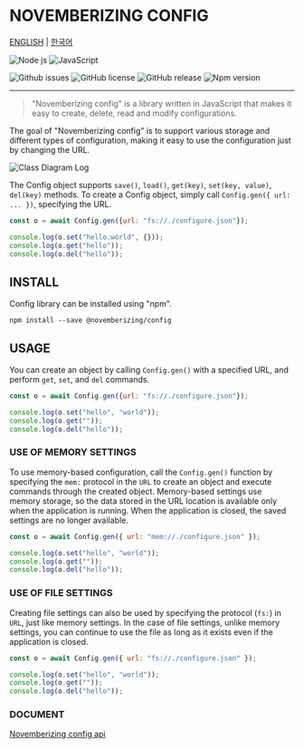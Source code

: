 NOVEMBERIZING CONFIG
====================

[ENGLISH](https://novemberizing.github.io/config/README.en.html) |
[한국어](https://novemberizing.github.io/config/README.ko.html)

![Node js](https://img.shields.io/badge/Node.js-339933?style=flat-square&logo=Node.js&logoColor=white)
![JavaScript](https://img.shields.io/badge/JavaScript-F7DF1E?style=flat-square&logo=javascript&logoColor=black)

![Github issues](https://img.shields.io/github/issues/novemberizing/config)
![GitHub license](https://img.shields.io/github/license/novemberizing/config)
![GitHub release](https://img.shields.io/github/v/release/novemberizing/config)
![Npm version](https://img.shields.io/npm/v/@novemberizing/config)

----

> "Novemberizing config" is a library written in JavaScript that makes it easy to create, delete, read and modify configurations.

The goal of "Novemberizing config" is to support various storage and different types of configuration, making it easy to use the configuration just by changing the URL.

![Class Diagram Log](https://novemberizing.github.io/config/assets/images/ClassDiagramConfig.jpg)

The Config object supports `save()`, `load()`, `get(key)`, `set(key, value)`, `del(key)` methods. To create a Config object, simply call `Config.gen({ url: ... })`, specifying the URL.

```js
const o = await Config.gen({url: "fs://./configure.json"});

console.log(o.set("hello.world", {}));
console.log(o.get("hello"));
console.log(o.del("hello"));
```

## INSTALL

Config library can be installed using "npm".

```
npm install --save @novemberizing/config
```

## USAGE

You can create an object by calling `Config.gen()` with a specified URL, and perform `get`, `set`, and `del` commands.

```js
const o = await Config.gen({url: "fs://./configure.json"});

console.log(o.set("hello", "world"));
console.log(o.get(""));
console.log(o.del("hello"));
```

### USE OF MEMORY SETTINGS

To use memory-based configuration, call the `Config.gen()` function by specifying the `mem:` protocol in the `URL` to create an object and execute commands through the created object. Memory-based settings use memory storage, so the data stored in the URL location is available only when the application is running. When the application is closed, the saved settings are no longer available.


```js
const o = await Config.gen({ url: "mem://./configure.json" });

console.log(o.set("hello", "world"));
console.log(o.get(""));
console.log(o.del("hello"));
```

### USE OF FILE SETTINGS

Creating file settings can also be used by specifying the protocol (`fs:`) in `URL`, just like memory settings. In the case of file settings, unlike memory settings, you can continue to use the file as long as it exists even if the application is closed.


```js
const o = await Config.gen({ url: "fs://./configure.json" });

console.log(o.set("hello", "world"));
console.log(o.get(""));
console.log(o.del("hello"));
```

### DOCUMENT

[Novemberizing config api](https://novemberizing.github.io/config/api)
